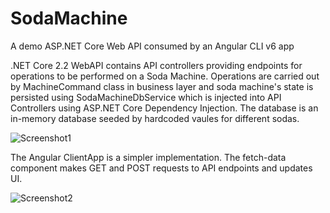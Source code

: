 # SodaMachine
A demo ASP.NET Core Web API consumed by an Angular CLI v6 app 

.NET Core 2.2 WebAPI contains API controllers providing endpoints for operations to be performed on a Soda Machine. Operations are carried out by MachineCommand class in business layer and soda machine's state is persisted using SodaMachineDbService which is injected into API Controllers using ASP.NET Core Dependency Injection.
The database is an in-memory database seeded by hardcoded vaules for different sodas.

![Screenshot1](https://user-images.githubusercontent.com/25904133/66692933-92e7cd00-eca3-11e9-944d-97e6c1b75e7f.png)

The Angular ClientApp is a simpler implementation. The fetch-data component makes GET and POST requests to API endpoints and updates UI.

![Screenshot2](https://user-images.githubusercontent.com/25904133/66692942-b7dc4000-eca3-11e9-9a77-12b246027147.png)